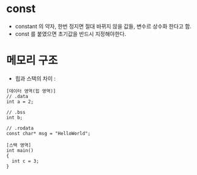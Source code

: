 # const
- constant 의 약자, 한번 정지면 절대 바뀌지 않을 값들, 변수르 상수화 한다고 함.
- const 를 붙였으면 초기값을 반드시 지정해야한다.
# 메모리 구조 
- 힙과 스택의 차이 : 
```Assembly
[데이터 영역(힙 영역)]
// .data
int a = 2;

// .bss
int b;

// .rodata
const char* msg = "HelloWorld";

[스택 영역]
int main()
{
  int c = 3;
}
```
